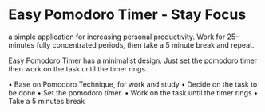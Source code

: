 # Easy Pomodoro Timer - Stay Focus

a simple application for increasing personal productivity. Work for 25-minutes fully concentrated periods, then take a 5 minute break and repeat.

Easy Pomodoro Timer has a minimalist design. Just set the pomodoro timer then work on the task until the timer rings.

• Base on Pomodoro Technique, for work and study
• Decide on the task to be done
• Set the pomodoro timer.
• Work on the task until the timer rings
• Take a 5 minutes  break
